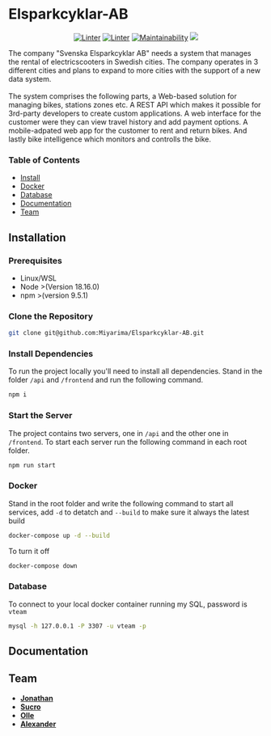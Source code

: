 # Elsparkcyklar-AB

<div align="center">

[![Linter](https://github.com/Miyarima/Elsparkcyklar-AB/actions/workflows/super-linter.yml/badge.svg)](https://github.com/Miyarima/Elsparkcyklar-AB/actions/workflows/super-linter.yml)
[![Linter](https://github.com/Miyarima/Elsparkcyklar-AB/actions/workflows/codeql.yml/badge.svg)](https://github.com/Miyarima/Elsparkcyklar-AB/actions/workflows/codeql.yml)
[![Maintainability](https://api.codeclimate.com/v1/badges/b671fdfa8bbaf70b4f61/maintainability)](https://codeclimate.com/github/Miyarima/Elsparkcyklar-AB/maintainability)
<a href="https://codeclimate.com/github/Miyarima/Elsparkcyklar-AB/test_coverage"><img src="https://api.codeclimate.com/v1/badges/b671fdfa8bbaf70b4f61/test_coverage" /></a>

</div>
The company "Svenska Elsparkcyklar AB" needs a system that manages the rental of electricscooters in Swedish cities. The company operates in 3 different cities and plans to expand to more cities with the support of a new data system.
<br><br>
The system comprises the following parts, a Web-based solution for managing bikes, stations zones etc. 
A REST API which makes it possible for 3rd-party developers to create custom applications. 
A web interface for the customer were they can view travel history and add payment options. 
A mobile-adpated web app for the customer to rent and return bikes.
And lastly bike intelligence which monitors and controlls the bike.

### Table of Contents

-   [Install](#installation)
-   [Docker](#docker)
-   [Database](#database)
-   [Documentation](#documentation)
-   [Team](#team)

## Installation

### Prerequisites

-   Linux/WSL
-   Node >(Version 18.16.0)
-   npm >(version 9.5.1)

### Clone the Repository

```bash
git clone git@github.com:Miyarima/Elsparkcyklar-AB.git
```

### Install Dependencies

To run the project locally you'll need to install all dependencies. Stand in the folder `/api` and `/frontend` and run the following command.

```bash
npm i
```

### Start the Server

The project contains two servers, one in `/api` and the other one in `/frontend`. To start each server run the following command in each root folder.

```bash
npm run start
```

### Docker

Stand in the root folder and write the following command to start all services, add `-d` to detatch and `--build` to make sure it always the latest build

```bash
docker-compose up -d --build
```

To turn it off

```bash
docker-compose down
```

### Database

To connect to your local docker container running my SQL, password is `vteam`

```bash
mysql -h 127.0.0.1 -P 3307 -u vteam -p
```

## Documentation

## Team

-   [**Jonathan**](https://github.com/Miyarima)
-   [**Sucro**](https://github.com/susm92)
-   [**Olle**](https://github.com/deadbacteria8)
-   [**Alexander**](https://github.com/A-Norre)
